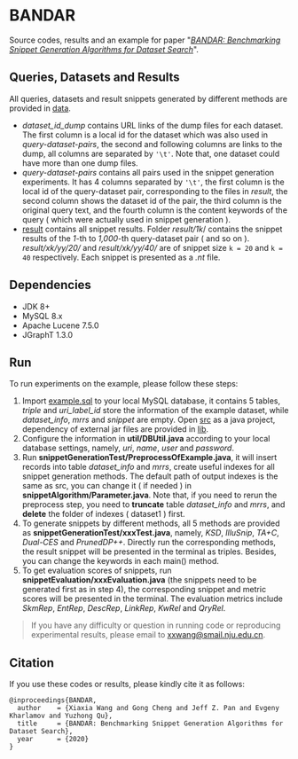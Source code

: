 # BANDAR
Source codes, results and an example for paper "*[BANDAR: Benchmarking Snippet Generation Algorithms for Dataset Search]()*". 

## Queries, Datasets and Results

All queries, datasets and result snippets generated by different methods are provided in [data]( https://github.com/nju-websoft/BANDAR/tree/master/data ). 

- *dataset_id_dump* contains URL links of the dump files for each dataset. The first column is a local id for the dataset which was also used in *query-dataset-pairs*, the second and following columns are links to the dump, all columns are separated by `'\t'`. Note that, one dataset could have more than one dump files. 
- *query-dataset-pairs* contains all pairs used in the snippet generation experiments. It has 4 columns separated by `'\t'`, the first column is the local id of the query-dataset pair, corresponding to the files in *result*, the second column shows the dataset id of the pair, the third column is the original query text, and the fourth column is the content keywords of the query ( which were actually used in snippet generation ).  
- [result](https://github.com/nju-websoft/BANDAR/tree/master/data/result) contains all snippet results. Folder *result/1k*/ contains the snippet results of the *1*-th to *1,000*-th query-dataset pair ( and so on ).  *result/xk/yy/20/* and *result/xk/yy/40/* are of snippet size `k = 20` and `k = 40` respectively. Each snippet is presented as a *.nt* file. 


## Dependencies

- JDK 8+
- MySQL 8.x
- Apache Lucene 7.5.0
- JGraphT 1.3.0

## Run

To run experiments on the example, please follow these steps: 

1. Import [example.sql]( https://github.com/nju-websoft/BANDAR/blob/master/example.sql ) to your local MySQL database, it contains 5 tables, *triple* and *uri_label_id* store the information of the example dataset, while *dataset_info*, *mrrs* and *snippet* are empty. Open [src]( https://github.com/nju-websoft/BANDAR/tree/master/src ) as a java project, dependency of external jar files are provided in [lib]( https://github.com/nju-websoft/BANDAR/tree/master/lib ). 
2. Configure the information in **util/DBUtil.java** according to your local database settings, namely, *uri*, *name*, *user* and *password*. 
3. Run **snippetGenerationTest/PreprocessOfExample.java**, it will insert records into table *dataset_info* and *mrrs*, create useful indexes for all snippet generation methods. The default path of output indexes is the same as src, you can change it ( if needed ) in **snippetAlgorithm/Parameter.java**. Note that, if you need to rerun the preprocess step, you need to **truncate** table *dataset_info* and *mrrs*, and **delete** the folder of indexes ( dataset1 ) first. 
4. To generate snippets by different methods, all 5 methods are provided as **snippetGenerationTest/xxxTest.java**, namely, *KSD*, *IlluSnip*, *TA+C*, *Dual-CES* and *PrunedDP++*. Directly run the corresponding methods, the result snippet will be presented in the terminal as triples. Besides, you can change the keywords in each main() method. 
5. To get evaluation scores of snippets, run **snippetEvaluation/xxxEvaluation.java** (the snippets need to be generated first as in step 4), the corresponding snippet and metric scores will be presented in the terminal. The evaluation metrics include *SkmRep*, *EntRep*, *DescRep*, *LinkRep*, *KwRel* and *QryRel*. 

> If you have any difficulty or question in running code or reproducing experimental results, please email to [xxwang@smail.nju.edu.cn](mailto:xxwang@smail.nju.edu.cn). 

## Citation

If you use these codes or results, please kindly cite it as follows:

```
@inproceedings{BANDAR,
  author    = {Xiaxia Wang and Gong Cheng and Jeff Z. Pan and Evgeny Kharlamov and Yuzhong Qu},
  title     = {BANDAR: Benchmarking Snippet Generation Algorithms for Dataset Search},
  year      = {2020}
}
```
